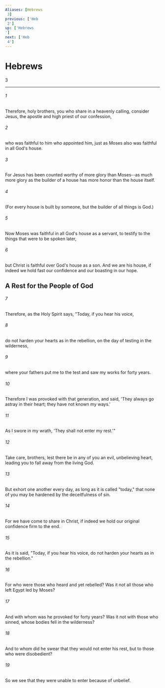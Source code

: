 ```yaml
---
Aliases: [Hebrews 3]
previous: ['Heb 2']
up: ['Hebrews']
next: ['Heb 4']
---
```

# Hebrews 3

***
 

###### 1 
Therefore, holy brothers, you who share in a heavenly calling, consider Jesus, the apostle and high priest of our confession,  

###### 2 
who was faithful to him who appointed him, just as Moses also was faithful in all God's house.  

###### 3 
For Jesus has been counted worthy of more glory than Moses--as much more glory as the builder of a house has more honor than the house itself.  

###### 4 
(For every house is built by someone, but the builder of all things is God.)  

###### 5 
Now Moses was faithful in all God's house as a servant, to testify to the things that were to be spoken later,  

###### 6 
but Christ is faithful over God's house as a son. And we are his house, if indeed we hold fast our confidence and our boasting in our hope.  ## A Rest for the People of God  

###### 7 
Therefore, as the Holy Spirit says, "Today, if you hear his voice,   

###### 8 
do not harden your hearts as in the rebellion,  on the day of testing in the wilderness,   

###### 9 
where your fathers put me to the test  and saw my works for forty years.   

###### 10 
Therefore I was provoked with that generation,  and said, 'They always go astray in their heart;  they have not known my ways.'   

###### 11 
As I swore in my wrath,  'They shall not enter my rest.'"  

###### 12 
Take care, brothers, lest there be in any of you an evil, unbelieving heart, leading you to fall away from the living God.  

###### 13 
But exhort one another every day, as long as it is called "today," that none of you may be hardened by the deceitfulness of sin.  

###### 14 
For we have come to share in Christ, if indeed we hold our original confidence firm to the end.  

###### 15 
As it is said, "Today, if you hear his voice,  do not harden your hearts as in the rebellion."  

###### 16 
For who were those who heard and yet rebelled? Was it not all those who left Egypt led by Moses?  

###### 17 
And with whom was he provoked for forty years? Was it not with those who sinned, whose bodies fell in the wilderness?  

###### 18 
And to whom did he swear that they would not enter his rest, but to those who were disobedient?  

###### 19 
So we see that they were unable to enter because of unbelief.
